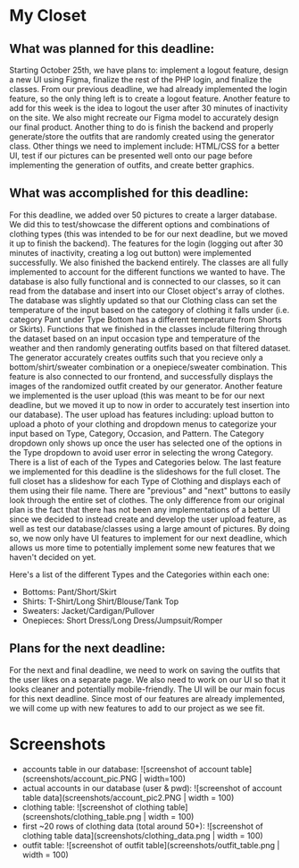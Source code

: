 # My Closet

## What was planned for this deadline:

Starting October 25th, we have plans to: implement a logout feature, design a new UI using Figma, finalize the rest of the PHP login, and finalize the classes. From our previous deadline, we had already implemented the login feature, so the only thing left is to create a logout feature. Another feature to add for this week is the idea to logout the user after 30 minutes of inactivity on the site. We also might recreate our Figma model to accurately design our final product. Another thing to do is finish the backend and properly generate/store the outfits that are randomly created using the generator class.
Other things we need to implement include: HTML/CSS for a better UI, test if our pictures can be presented well onto our page before implementing the generation of outfits, and create better graphics.

## What was accomplished for this deadline:

For this deadline, we added over 50 pictures to create a larger database. We did this to test/showcase the different options and combinations of clothing types (this was intended to be for our next deadline, but we moved it up to finish the backend). The features for the login (logging out after 30 minutes of inactivity, creating a log out button) were implemented successfully. We also finished the backend entirely. The classes are all fully implemented to account for the different functions we wanted to have. The database is also fully functional and is connected to our classes, so it can read from the database and insert into our Closet object's array of clothes. The database was slightly updated so that our Clothing class can set the temperature of the input based on the category of clothing it falls under (i.e. category Pant under Type Bottom has a different temperature from Shorts or Skirts). Functions that we finished in the classes include filtering through the dataset based on an input occasion type and temperature of the weather and then randomly generating outfits based on that filtered dataset. The generator accurately creates outfits such that you recieve only a bottom/shirt/sweater combination or a onepiece/sweater combination. This feature is also connected to our frontend, and successfully displays the images of the randomized outfit created by our generator. Another feature we implemented is the user upload (this was meant to be for our next deadline, but we moved it up to now in order to accurately test insertion into our database). The user upload has features including: upload button to upload a photo of your clothing and dropdown menus to categorize your input based on Type, Category, Occasion, and Pattern. The Category dropdown only shows up once the user has selected one of the options in the Type dropdown to avoid user error in selecting the wrong Category. There is a list of each of the Types and Categories below. The last feature we implemented for this deadline is the slideshows for the full closet. The full closet has a slideshow for each Type of Clothing and displays each of them using their file name. There are "previous" and "next" buttons to easily look through the entire set of clothes. 
The only difference from our original plan is the fact that there has not been any implementations of a better UI since we decided to instead create and develop the user upload feature, as well as test our database/classes using a large amount of pictures. By doing so, we now only have UI features to implement for our next deadline, which allows us more time to potentially implement some new features that we haven't decided on yet.

Here's a list of the different Types and the Categories within each one:
- Bottoms: Pant/Short/Skirt
- Shirts: T-Shirt/Long Shirt/Blouse/Tank Top
- Sweaters: Jacket/Cardigan/Pullover
- Onepieces: Short Dress/Long Dress/Jumpsuit/Romper
  
## Plans for the next deadline:

For the next and final deadline, we need to work on saving the outfits that the user likes on a separate page. We also need to work on our UI so that it looks cleaner and potentially mobile-friendly. The UI will be our main focus for this next deadline. Since most of our features are already implemented, we will come up with new features to add to our project as we see fit. 

# Screenshots
- accounts table in our database: ![screenshot of account table](screenshots/account_pic.PNG | width=100)
- actual accounts in our database (user & pwd): ![screenshot of account table data](screenshots/account_pic2.PNG | width = 100)
- clothing table: ![screenshot of clothing table](screenshots/clothing_table.png | width = 100)
- first ~20 rows of clothing data (total around 50+): ![screenshot of clothing table data](screenshots/clothing_data.png | width = 100)
- outfit table: ![screenshot of outfit table](screenshots/outfit_table.png | width = 100)
